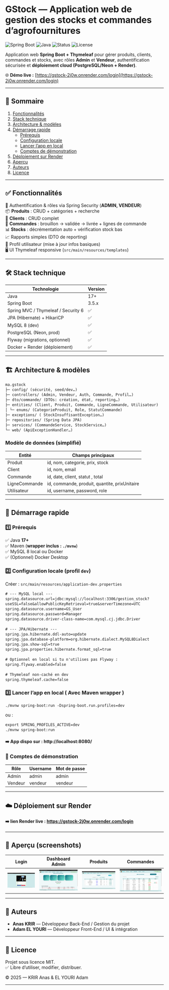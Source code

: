 # GStock — Application web de gestion des stocks et commandes d’agrofournitures

![Spring Boot](https://img.shields.io/badge/Spring%20Boot-3.5.x-brightgreen)
![Java](https://img.shields.io/badge/Java-17-orange)
![Status](https://img.shields.io/badge/Deploy-Online-success)
![License](https://img.shields.io/badge/License-MIT-blue.svg)


Application web **Spring Boot + Thymeleaf** pour gérer produits, clients, commandes et stocks, avec rôles **Admin** et **Vendeur**, authentification sécurisée et **déploiement cloud (PostgreSQL/Neon + Render)**.

🌐 **Démo live :** [https://gstock-2j0w.onrender.com/login](https://gstock-2j0w.onrender.com/login)

---

## 📌 Sommaire

1. [Fonctionnalités](#-fonctionnalités)
2. [Stack technique](#-stack-technique)
3. [Architecture & modèles](#-architecture--modèles)
4. [Démarrage rapide](#-démarrage-rapide)
    - [Prérequis](#-prérequis)
    - [Configuration locale](#2-configuration-locale-profil-dev)
    - [Lancer l’app en local](#3-lancer-lapp-en-local--avec-maven-wrapper-)
    - [Comptes de démonstration](#-comptes-de-démonstration)
5. [Déploiement sur Render](#-déploiement-sur-render)
6. [Aperçu](#-aperçu-screenshots)
7. [Auteurs](#-auteurs)
8. [Licence](#-licence)

---

## ✅ Fonctionnalités

🔐 Authentification & rôles via Spring Security (**ADMIN, VENDEUR**)  
📦 **Produits** : CRUD + catégories + recherche  
👥 **Clients** : CRUD complet  
🧾 **Commandes** : brouillon → validée → livrée + lignes de commande  
📊 **Stocks** : décrémentation auto + vérification stock bas  
📈 Rapports simples (DTO de reporting)  
👤 Profil utilisateur (mise à jour infos basiques)  
🖥️ UI Thymeleaf responsive (`src/main/resources/templates`)

---

## 🛠️ Stack technique

| Technologie | Version |
|-------------|---------|
| Java | 17+ |
| Spring Boot | 3.5.x |
| Spring MVC / Thymeleaf / Security 6 | ✅ |
| JPA (Hibernate) + HikariCP | ✅ |
| MySQL 8 (dev) | ✅ |
| PostgreSQL (Neon, prod) | ✅ |
| Flyway (migrations, optionnel) | ✅ |
| Docker + Render (déploiement) | ✅ |

---

## 🏗️ Architecture & modèles

```
ma.gstock
├─ config/ (sécurité, seed/dev…)
├─ controllers/ (Admin, Vendeur, Auth, Commande, Profil…)
├─ dto/commande/ (DTOs: création, état, reporting…)
├─ entities/ (Client, Produit, Commande, LigneCommande, Utilisateur)
│ └─ enums/ (CategorieProduit, Role, StatutCommande)
├─ exceptions/ ( StockInsuffisantException…)
├─ repositories/ (Spring Data JPA)
├─ services/ (CommandeService, StockService…)
└─ web/ (ApiExceptionHandler…)
```

### Modèle de données (simplifié)

| Entité | Champs principaux                             |
|--------|-----------------------------------------------|
| Produit | id, nom, categorie, prix, stock               |
| Client | id, nom, email                                |
| Commande | id, date, client, statut , total              |
| LigneCommande | id, commande, produit, quantite, prixUnitaire |
| Utilisateur | id, username, password, role                  |

---

## 🚀 Démarrage rapide

### 1️⃣ Prérequis

✅ Java **17+**  
✅ Maven (**wrapper inclus : `./mvnw`**)  
✅ MySQL 8 local ou Docker  
✅ (Optionnel) Docker Desktop



### 2️⃣ Configuration locale (profil `dev`)

Créer : `src/main/resources/application-dev.properties`

```properties
# --- MySQL local ---
spring.datasource.url=jdbc:mysql://localhost:3306/gestion_stock?useSSL=false&allowPublicKeyRetrieval=true&serverTimezone=UTC
spring.datasource.username=GS_User
spring.datasource.password=Manager
spring.datasource.driver-class-name=com.mysql.cj.jdbc.Driver

# --- JPA/Hibernate ---
spring.jpa.hibernate.ddl-auto=update
spring.jpa.database-platform=org.hibernate.dialect.MySQL8Dialect
spring.jpa.show-sql=true
spring.jpa.properties.hibernate.format_sql=true

# Optionnel en local si tu n'utilises pas Flyway :
spring.flyway.enabled=false

# Thymeleaf non-caché en dev
spring.thymeleaf.cache=false

```


### 3️⃣ Lancer l’app en local ( Avec Maven wrapper )

```
./mvnw spring-boot:run -Dspring-boot.run.profiles=dev
```

ou :

```
export SPRING_PROFILES_ACTIVE=dev
./mvnw spring-boot:run
```

#### ➡️ App dispo sur : http://localhost:8080/



### 🔑 Comptes de démonstration

| Rôle | Username | Mot de passe |
|------|----------|---------|
| Admin | admin | admin |
| Vendeur | vendeur | vendeur |


--- 

 ## ☁️ Déploiement sur Render 

#### ➡️ lien Render live : https://gstock-2j0w.onrender.com/login

---

## 🎥 Aperçu (screenshots)

| Login | Dashboard Admin         | Produits | Commandes               |
|-------|-------------------------|----------|-------------------------|
| ![](docs/login.png) | ![](docs/dashboard.png) | ![](docs/produits.png) | ![](docs/commandes.png) |

---

## 👥 Auteurs

- **Anas KRIR** — Développeur Back-End / Gestion du projet
- **Adam EL YOURI** — Développeur Front-End / UI & intégration

---

 ## 📄 Licence

Projet sous licence MIT. <br/>
✅ Libre d’utiliser, modifier, distribuer.

© 2025 — KRIR Anas & EL YOURI Adam

---


